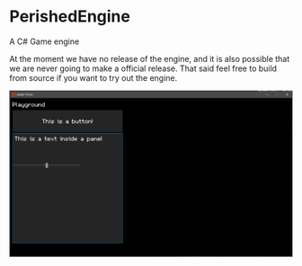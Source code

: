 # PerishedEngine
A C# Game engine

At the moment we have no release of the engine, and it is also possible that we are never going to make a official release. That said feel free to build from source if you want to try out the engine.

![Image of the UI](https://raw.githubusercontent.com/PerishedProductions/PerishedEngine/master/Preview.PNG)
